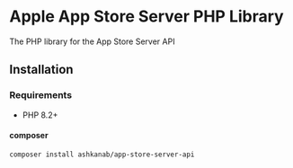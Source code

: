# Apple App Store Server PHP Library

The PHP library for the App Store Server API

## Installation

### Requirements

- PHP 8.2+

#### composer
`composer install ashkanab/app-store-server-api`
